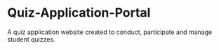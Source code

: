 # Quiz-Application-Portal
A quiz application website created to conduct, participate and manage student quizzes. 
